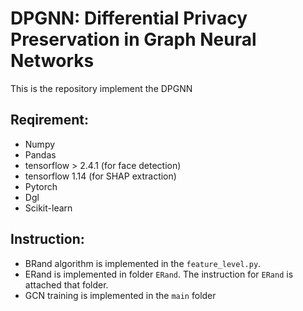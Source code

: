 # DPGNN: Differential Privacy Preservation in Graph Neural Networks

This is the repository implement the DPGNN 

## Reqirement:
* Numpy
* Pandas
* tensorflow > 2.4.1 (for face detection)
* tensorflow 1.14 (for SHAP extraction)
* Pytorch
* Dgl
* Scikit-learn

## Instruction:
* BRand algorithm is implemented in the `feature_level.py`.
* ERand is implemented in folder `ERand`. The instruction for `ERand` is attached that folder.
* GCN training is implemented in the `main` folder
